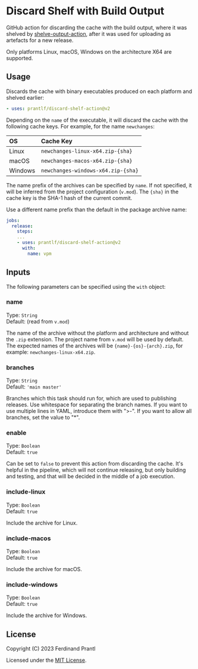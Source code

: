 # Discard Shelf with Build Output

GitHub action for discarding the cache with the build output, where it was shelved by [shelve-output-action], after it was used for uploading as artefacts for a new release.

Only platforms Linux, macOS, Windows on the architecture X64 are supported.

## Usage

Discards the cache with binary executables produced on each platform and shelved earlier:

```yml
- uses: prantlf/discard-shelf-action@v2
```

Depending on the `name` of the executable, it will discard the cache with the following cache keys. For example, for the name `newchanges`:

|    OS   |            Cache Key               |
|:--------|:-----------------------------------|
| Linux   | `newchanges-linux-x64.zip-{sha}`   |
| macOS   | `newchanges-macos-x64.zip-{sha}`   |
| Windows | `newchanges-windows-x64.zip-{sha}` |

The name prefix of the archives can be specified by `name`. If not specified, it will be inferred from the project configuration (`v.mod`). The `{sha}` in the cache key is the SHA-1 hash of the current commit.

Use a different name prefix than the default in the package archive name:

```yml
jobs:
  release:
    steps:
    ...
    - uses: prantlf/discard-shelf-action@v2
      with:
        name: vpm
```

## Inputs

The following parameters can be specified using the `with` object:

### name

Type: `String`<br>
Default: (read from `v.mod`)

The name of the archive without the platform and architecture and without the `.zip` extension. The project name from `v.mod` will be used by default. The expected names of the archives will be `{name}-{os}-{arch}.zip`, for example: `newchanges-linux-x64.zip`.

### branches

Type: `String`<br>
Default: `'main master'`

Branches which this task should run for, which are used to publishing releases. Use whitespace for separating the branch names. If you want to use multiple lines in YAML, introduce them with ">-". If you want to allow all branches, set the value to "*".

### enable

Type: `Boolean`<br>
Default: `true`

Can be set to `false` to prevent this action from discarding the cache. It's helpful in the pipeline, which will not continue releasing, but only building and testing, and that will be decided in the middle of a job execution.

### include-linux

Type: `Boolean`<br>
Default: `true`

Include the archive for Linux.

### include-macos

Type: `Boolean`<br>
Default: `true`

Include the archive for macOS.

### include-windows

Type: `Boolean`<br>
Default: `true`

Include the archive for Windows.

## License

Copyright (C) 2023 Ferdinand Prantl

Licensed under the [MIT License].

[MIT License]: http://en.wikipedia.org/wiki/MIT_License
[shelve-output-action]: https://github.com/prantlf/shelve-output-action
